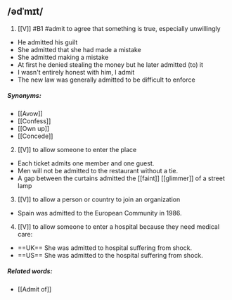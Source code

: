 ## /ədˈmɪt/ 
1. [[V]]
#B1 #admit 
to agree that something is true, especially unwillingly

- He admitted his guilt
- She admitted that she had made a mistake
- She admitted making a mistake
- At first he denied stealing the money but he later admitted (to) it
- I wasn't entirely honest with him, I admit
- The new law was generally admitted to be difficult to enforce

##### Synonyms:
- [[Avow]]
- [[Confess]]
- [[Own up]]
- [[Concede]]

2. [[V]]
to allow someone to enter the place

- Each ticket admits one member and one guest.
- Men will not be admitted to the restaurant without a tie.
- A gap between the curtains admitted the [[faint]] [[glimmer]] of a street lamp

3. [[V]]
to allow a person or country to join an organization

- Spain was admitted to the European Community in 1986.

4. [[V]]
to allow someone to enter a hospital because they need medical care:

- ==UK==
She was admitted to hospital suffering from shock.
- ==US==
She was admitted to the hospital suffering from shock.

##### Related words:
- [[Admit of]]